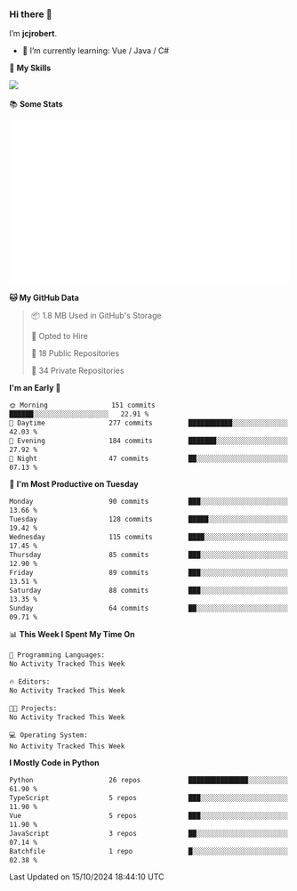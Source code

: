### Hi there 👋

I’m **jcjrobert**.

- 🌱 I’m currently learning: Vue / Java / C#

🌟 **My Skills**

![](https://img.shields.io/badge/-Python-3e74a2?style=flat-square&logo=Python&logoColor=fff)

📚 **Some Stats**

![](https://github.com/jcjrobert/github-stats/blob/master/generated/overview.svg)

<!--START_SECTION:waka-->
**🐱 My GitHub Data** 

> 📦 1.8 MB Used in GitHub's Storage 
 > 
> 💼 Opted to Hire
 > 
> 📜 18 Public Repositories 
 > 
> 🔑 34 Private Repositories 
 > 
**I'm an Early 🐤** 

```text
🌞 Morning                151 commits         ██████░░░░░░░░░░░░░░░░░░░   22.91 % 
🌆 Daytime                277 commits         ███████████░░░░░░░░░░░░░░   42.03 % 
🌃 Evening                184 commits         ███████░░░░░░░░░░░░░░░░░░   27.92 % 
🌙 Night                  47 commits          ██░░░░░░░░░░░░░░░░░░░░░░░   07.13 % 
```
📅 **I'm Most Productive on Tuesday** 

```text
Monday                   90 commits          ███░░░░░░░░░░░░░░░░░░░░░░   13.66 % 
Tuesday                  128 commits         █████░░░░░░░░░░░░░░░░░░░░   19.42 % 
Wednesday                115 commits         ████░░░░░░░░░░░░░░░░░░░░░   17.45 % 
Thursday                 85 commits          ███░░░░░░░░░░░░░░░░░░░░░░   12.90 % 
Friday                   89 commits          ███░░░░░░░░░░░░░░░░░░░░░░   13.51 % 
Saturday                 88 commits          ███░░░░░░░░░░░░░░░░░░░░░░   13.35 % 
Sunday                   64 commits          ██░░░░░░░░░░░░░░░░░░░░░░░   09.71 % 
```


📊 **This Week I Spent My Time On** 

```text
💬 Programming Languages: 
No Activity Tracked This Week

🔥 Editors: 
No Activity Tracked This Week

🐱‍💻 Projects: 
No Activity Tracked This Week

💻 Operating System: 
No Activity Tracked This Week
```

**I Mostly Code in Python** 

```text
Python                   26 repos            ███████████████░░░░░░░░░░   61.90 % 
TypeScript               5 repos             ███░░░░░░░░░░░░░░░░░░░░░░   11.90 % 
Vue                      5 repos             ███░░░░░░░░░░░░░░░░░░░░░░   11.90 % 
JavaScript               3 repos             ██░░░░░░░░░░░░░░░░░░░░░░░   07.14 % 
Batchfile                1 repo              █░░░░░░░░░░░░░░░░░░░░░░░░   02.38 % 
```




 Last Updated on 15/10/2024 18:44:10 UTC
<!--END_SECTION:waka-->
